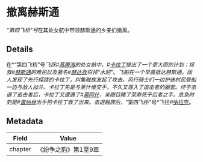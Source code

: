 # 撤离赫斯通
*“第四飞桥”号*在其处女航中带领赫斯通的乡亲们撤离。

## Details
在*“第四飞桥”号*飞跃#[蒸腾海](locations/steamwaterocean)的处女航中，#[卡拉丁](characters/kaladin)提出了一个更大胆的计划：拯救#[赫斯通](locations/hearthstone)的难民以及著名#[赫达孜](locations/herdaz)将领“水貂”。飞船在一个早晨抵达赫斯通。敌人发现了先行探路的卡拉丁，纠集融族发起了攻击。风行骑士们一边护送村民登船一边与敌人战斗。卡拉丁先是与莱什维交手，不久又落入了追击者的圈套。终于击退了追击者后，卡拉丁又遭遇了#[莫阿什](characters/moash)，亲眼目睹了荣寿死于后者之手。危急时刻是#[雷纳林](characters/renarin)出手把卡拉丁救了出来。击退融族后，*“第四飞桥”号*飞往#[纳拉克](locations/narak)。

## Metadata
| Field | Value |
| ----- | ----- |
| chapter | 《纷争之韵》第1至9章 |
